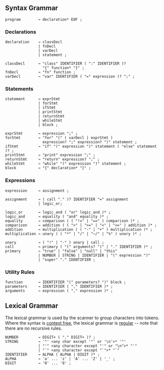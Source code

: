 ## Syntax Grammar

```glpc
program        → declaration* EOF ;
```

### Declarations

```glpc
declaration    → classDecl
               | fnDecl
               | varDecl
               | statement ;

classDecl      → "class" IDENTIFIER ( ":" IDENTIFIER )?
                 "{" function* "}" ;
fnDecl         → "fn" function ;
varDecl        → "var" IDENTIFIER ( "=" expression )? ";" ;
```

### Statements

```glpc
statement      → exprStmt
               | forStmt
               | ifStmt
               | printStmt
               | returnStmt
               | whileStmt
               | block ;

exprStmt       → expression ";" ;
forStmt        → "for" "(" ( varDecl | exprStmt )
                 expression? ";" expression? ")" statement ;
ifStmt         → "if" "(" expression ")" statement ( "else" statement )? ;
printStmt      → "print" expression ";" ;
returnStmt     → "return" expression? ";" ;
whileStmt      → "while" "(" expression ")" statement ;
block          → "{" declaration* "}" ;
```

### Expressions

```glpc
expression     → assignment ;

assignment     → ( call "." )? IDENTIFIER "=" assignment
               | logic_or;

logic_or       → logic_and ( "or" logic_and )* ;
logic_and      → equality ( "and" equality )* ;
equality       → comparison ( ( "!=" | "==" ) comparison )* ;
comparison     → addition ( ( ">" | ">=" | "<" | "<=" ) addition )* ;
addition       → multiplication ( ( "-" | "+" ) multiplication )* ;
multiplication → unary ( ( "*" | "/" | "~/" | "%" ) unary )* ;

unary          → ( "!" | "-" ) unary | call ;
call           → primary ( "(" arguments? ")" | "." IDENTIFIER )* ;
primary        → "true" | "false" | "null" | "this"
               | NUMBER | STRING | IDENTIFIER | "(" expression ")"
               | "super" "." IDENTIFIER ;
```

### Utility Rules

```glpc
function       → IDENTIFIER "(" parameters? ")" block ;
parameters     → IDENTIFIER ( "," IDENTIFIER )* ;
arguments      → expression ( "," expression )* ;
```

## Lexical Grammar

The lexical grammar is used by the scanner to group characters into tokens.
Where the syntax is [context free][], the lexical grammar is [regular][] -- note
that there are no recursive rules.

[context free]: https://en.wikipedia.org/wiki/Context-free_grammar
[regular]: https://en.wikipedia.org/wiki/Regular_grammar

```glpc
NUMBER         → DIGIT+ ( "." DIGIT+ )? ;
STRING         → '"' <any char except '"' or '\n'>* '"' 
               | "'" <any character except "'" or "\n">* "'"
               | "`" <any character except "`">* "`" 
IDENTIFIER     → ALPHA ( ALPHA | DIGIT )* ;
ALPHA          → 'a' ... 'z' | 'A' ... 'Z' | '_' ;
DIGIT          → '0' ... '9' ;
```